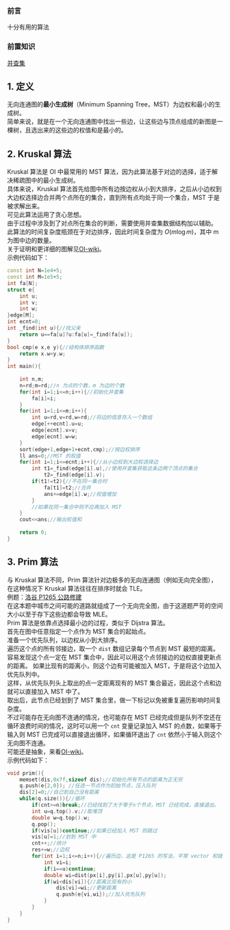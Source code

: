 ### 前言  
十分有用的算法  
### 前置知识  
[并查集](https://www.luogu.com.cn/blog/home-sunningyi/bing-zha-ji)  
## 1. 定义  
无向连通图的**最小生成树**（Minimum Spanning Tree，MST）为边权和最小的生成树。   
简单来说，就是在一个无向连通图中找出一些边，让这些边与顶点组成的新图是一棵树，且选出来的这些边的权值和是最小的。  
## 2. Kruskal 算法  
Kruskal 算法是 OI 中最常用的 MST 算法，因为此算法基于对边的选择，适于解决稀疏图中的最小生成树。  
具体来说，Kruskal 算法首先给图中所有边按边权从小到大排序，之后从小边权到大边权选择边合并两个点所在的集合，直到所有点均处于同一个集合，MST 于是被求解出来。  
可见此算法运用了贪心思想。  
由于过程中涉及到了对点所在集合的判断，需要使用并查集数据结构加以辅助。  
此算法的时间复杂度瓶颈在于对边排序，因此时间复杂度为 $O(m \log m)$，其中 m 为图中边的数量。  
关于证明和更详细的图解见[OI-wiki](https://oi-wiki.org/graph/mst/#实现)。  
示例代码如下：  
```cpp
const int N=1e4+5;
const int M=1e5+5;
int fa[N];
struct e{
	int u;
	int v;
	int w;
}edge[M];
int ecnt=0;
int _find(int u){//找父亲 
	return u==fa[u]?u:fa[u]=_find(fa[u]);
} 
bool cmp(e x,e y){//结构体排序函数 
	return x.w<y.w;
} 
int main(){
	
	int n,m;
	n=rd;m=rd;//n 为点的个数，m 为边的个数 
	for(int i=1;i<=n;i++){//初始化并查集 
		fa[i]=i;
	}
	for(int i=1;i<=m;i++){
		int u=rd,v=rd,w=rd;//将边的信息存入一个数组 
		edge[++ecnt].u=u;
		edge[ecnt].v=v;
		edge[ecnt].w=w;
	} 
	sort(edge+1,edge+1+ecnt,cmp);//按边权排序 
	ll ans=0;//MST 的权值 
	for(int i=1;i<=ecnt;i++){//从小边权到大边权选择边 
		int t1=_find(edge[i].u),//使用并查集获取这条边两个顶点的集合 
			t2=_find(edge[i].v);
		if(t1!=t2){//不在同一集合时 
			fa[t1]=t2;//合并 
			ans+=edge[i].w;//权值增加 
		}
		//如果在同一集合中则不应再加入 MST 
	}
	cout<<ans;//输出权值和 
	
	return 0;
}
```  
## 3. Prim 算法  
与 Kruskal 算法不同，Prim 算法针对边极多的无向连通图（例如无向完全图），在这种情况下 Kruskal 算法往往在排序时就会 TLE。  
例题：[洛谷 P1265 公路修建](https://www.luogu.com.cn/problem/P1265)  
在这本题中城市之间可能的道路就组成了一个无向完全图，由于这道题严苛的空间大小以至于存下这些边都会导致 MLE。  
Prim 算法是依靠点选择最小边的过程，类似于 Dijstra 算法。  
首先在图中任意指定一个点作为 MST 集合的起始点。  
准备一个优先队列，以边权从小到大排序。  
遍历这个点的所有邻接边，取一个 `dist` 数组记录每个节点到 MST 最短的距离。  
容易发现这个点一定在 MST 集合中，因此可以用这个点邻接边的边权直接更新点的距离。
如果比现有的距离小，则这个边有可能被加入 MST，于是将这个边加入优先队列中。  
这样，从优先队列头上取出的点一定距离现有的 MST 集合最近，因此这个点和边就可以直接加入 MST 中了。  
取出后，此节点已经划到了 MST 集合里，做一下标记以免被重复遍历影响时间复杂度。  
不过可能存在无向图不连通的情况，也可能存在 MST 已经完成但是队列不空还在循环浪费时间的情况，这时可以用一个 `cnt` 变量记录加入 MST 的点数，如果等于输入则 MST 已完成可以直接退出循环，如果循环退出了 `cnt` 依然小于输入则这个无向图不连通。  
可能还是抽象，来看[OI-wiki](https://oi-wiki.org/graph/mst/#prim-算法)。  
示例代码如下： 
```cpp
void prim(){
	memset(dis,0x7f,sizeof dis);//初始化所有节点的距离为正无穷 
	q.push(e{2,0}); //任选一节点作为初始节点，压入队列 
	dis[2]=0;//自己到自己没有距离 
	while(q.size()){//循环 
		if(cnt>=n)break;//已经找到了大于等于n个节点，MST 已经完成，直接退出。 
		int u=q.top().v;//取堆顶 
		double w=q.top().w;
		q.pop();
		if(vis[u])continue;//如果已经加入 MST 则跳过 
		vis[u]=1;//划到 MST 中 
		cnt++;//统计 
		res+=w;//边权 
		for(int i=1;i<=n;i++){//遍历边，这是 P1265 的写法，平常 vector 和链式前向星都是可以的 
			int vi=i;
			if(i==u)continue;
			double wi=dist(px[i],py[i],px[u],py[u]);
			if(wi<dis[vi]){//距离比现有的小 
				dis[vi]=wi;//更新距离 
				q.push(e{vi,wi});//加入优先队列 
			}
		}
	}
}
```


